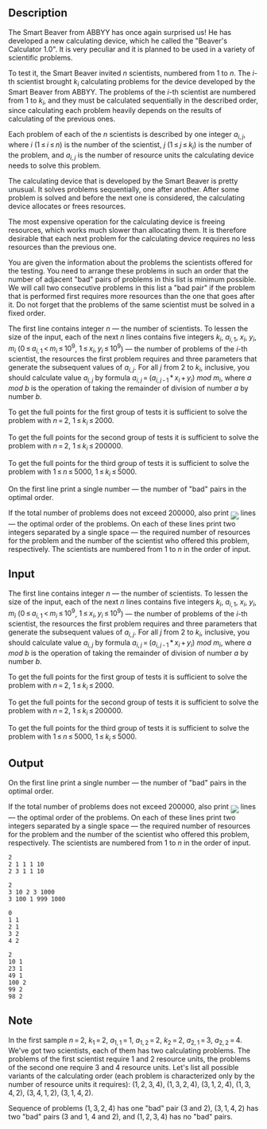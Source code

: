 ## Description

<div><p>The Smart Beaver from ABBYY has once again surprised us! He has developed a new calculating device, which he called the "Beaver's Calculator <span class="tex-span">1.0</span>". It is very peculiar and it is planned to be used in a variety of scientific problems.</p><p>To test it, the Smart Beaver invited <span class="tex-span"><i>n</i></span> scientists, numbered from <span class="tex-span">1</span> to <span class="tex-span"><i>n</i></span>. The <span class="tex-span"><i>i</i></span>-th scientist brought <span class="tex-span"><i>k</i><sub class="lower-index"><i>i</i></sub></span> calculating problems for the device developed by the Smart Beaver from ABBYY. The problems of the <span class="tex-span"><i>i</i></span>-th scientist are numbered from <span class="tex-span">1</span> to <span class="tex-span"><i>k</i><sub class="lower-index"><i>i</i></sub></span>, and they must be calculated sequentially in the described order, since calculating each problem heavily depends on the results of calculating of the previous ones.</p><p>Each problem of each of the <span class="tex-span"><i>n</i></span> scientists is described by one integer <span class="tex-span"><i>a</i><sub class="lower-index"><i>i</i>, <i>j</i></sub></span>, where <span class="tex-span"><i>i</i></span> (<span class="tex-span">1 ≤ <i>i</i> ≤ <i>n</i></span>) is the number of the scientist, <span class="tex-span"><i>j</i></span> (<span class="tex-span">1 ≤ <i>j</i> ≤ <i>k</i><sub class="lower-index"><i>i</i></sub></span>) is the number of the problem, and <span class="tex-span"><i>a</i><sub class="lower-index"><i>i</i>, <i>j</i></sub></span> is the number of resource units the calculating device needs to solve this problem.</p><p>The calculating device that is developed by the Smart Beaver is pretty unusual. It solves problems sequentially, one after another. After some problem is solved and before the next one is considered, the calculating device allocates or frees resources.</p><p>The most expensive operation for the calculating device is freeing resources, which works much slower than allocating them. It is therefore desirable that each next problem for the calculating device requires no less resources than the previous one.</p><p>You are given the information about the problems the scientists offered for the testing. You need to arrange these problems in such an order that the number of adjacent "bad" pairs of problems in this list is minimum possible. We will call two consecutive problems in this list a "bad pair" if the problem that is performed first requires more resources than the one that goes after it. Do not forget that the problems of the same scientist must be solved in a fixed order.</p></div><div class="input-specification"><p>The first line contains integer <span class="tex-span"><i>n</i></span> — the number of scientists. To lessen the size of the input, each of the next <span class="tex-span"><i>n</i></span> lines contains five integers <span class="tex-span"><i>k</i><sub class="lower-index"><i>i</i></sub></span>, <span class="tex-span"><i>a</i><sub class="lower-index"><i>i</i>, 1</sub></span>, <span class="tex-span"><i>x</i><sub class="lower-index"><i>i</i></sub></span>, <span class="tex-span"><i>y</i><sub class="lower-index"><i>i</i></sub></span>, <span class="tex-span"><i>m</i><sub class="lower-index"><i>i</i></sub></span> (<span class="tex-span">0 ≤ <i>a</i><sub class="lower-index"><i>i</i>, 1</sub> &lt; <i>m</i><sub class="lower-index"><i>i</i></sub> ≤ 10<sup class="upper-index">9</sup></span>, <span class="tex-span">1 ≤ <i>x</i><sub class="lower-index"><i>i</i></sub>, <i>y</i><sub class="lower-index"><i>i</i></sub> ≤ 10<sup class="upper-index">9</sup></span>) — the number of problems of the <span class="tex-span"><i>i</i></span>-th scientist, the resources the first problem requires and three parameters that generate the subsequent values of <span class="tex-span"><i>a</i><sub class="lower-index"><i>i</i>, <i>j</i></sub></span>. For all <span class="tex-span"><i>j</i></span> from <span class="tex-span">2</span> to <span class="tex-span"><i>k</i><sub class="lower-index"><i>i</i></sub></span>, inclusive, you should calculate value <span class="tex-span"><i>a</i><sub class="lower-index"><i>i</i>, <i>j</i></sub></span> by formula <span class="tex-span"><i>a</i><sub class="lower-index"><i>i</i>, <i>j</i></sub> = (<i>a</i><sub class="lower-index"><i>i</i>, <i>j</i> - 1</sub> * <i>x</i><sub class="lower-index"><i>i</i></sub> + <i>y</i><sub class="lower-index"><i>i</i></sub>)</span> <span class="tex-span"><i>mod</i></span> <span class="tex-span"><i>m</i><sub class="lower-index"><i>i</i></sub></span>, where <span class="tex-span"><i>a</i></span> <span class="tex-span"><i>mod</i></span> <span class="tex-span"><i>b</i></span> is the operation of taking the remainder of division of number <span class="tex-span"><i>a</i></span> by number <span class="tex-span"><i>b</i></span>.</p><p>To get the full points for the first group of tests it is sufficient to solve the problem with <span class="tex-span"><i>n</i> = 2</span>, <span class="tex-span">1 ≤ <i>k</i><sub class="lower-index"><i>i</i></sub> ≤ 2000</span>.</p><p>To get the full points for the second group of tests it is sufficient to solve the problem with <span class="tex-span"><i>n</i> = 2</span>, <span class="tex-span">1 ≤ <i>k</i><sub class="lower-index"><i>i</i></sub> ≤ 200000</span>.</p><p>To get the full points for the third group of tests it is sufficient to solve the problem with <span class="tex-span">1 ≤ <i>n</i> ≤ 5000</span>, <span class="tex-span">1 ≤ <i>k</i><sub class="lower-index"><i>i</i></sub> ≤ 5000</span>.</p></div><div class="output-specification"><p>On the first line print a single number — the number of "bad" pairs in the optimal order.</p><p>If the total number of problems does not exceed <span class="tex-span">200000</span>, also print <img align="middle" class="tex-formula" src="file://QwaVRvd3.png" style="max-width: 100.0%;max-height: 100.0%;"> lines — the optimal order of the problems. On each of these lines print two integers separated by a single space — the required number of resources for the problem and the number of the scientist who offered this problem, respectively. The scientists are numbered from <span class="tex-span">1</span> to <span class="tex-span"><i>n</i></span> in the order of input.</p></div>

## Input

<p>The first line contains integer <span class="tex-span"><i>n</i></span> — the number of scientists. To lessen the size of the input, each of the next <span class="tex-span"><i>n</i></span> lines contains five integers <span class="tex-span"><i>k</i><sub class="lower-index"><i>i</i></sub></span>, <span class="tex-span"><i>a</i><sub class="lower-index"><i>i</i>, 1</sub></span>, <span class="tex-span"><i>x</i><sub class="lower-index"><i>i</i></sub></span>, <span class="tex-span"><i>y</i><sub class="lower-index"><i>i</i></sub></span>, <span class="tex-span"><i>m</i><sub class="lower-index"><i>i</i></sub></span> (<span class="tex-span">0 ≤ <i>a</i><sub class="lower-index"><i>i</i>, 1</sub> &lt; <i>m</i><sub class="lower-index"><i>i</i></sub> ≤ 10<sup class="upper-index">9</sup></span>, <span class="tex-span">1 ≤ <i>x</i><sub class="lower-index"><i>i</i></sub>, <i>y</i><sub class="lower-index"><i>i</i></sub> ≤ 10<sup class="upper-index">9</sup></span>) — the number of problems of the <span class="tex-span"><i>i</i></span>-th scientist, the resources the first problem requires and three parameters that generate the subsequent values of <span class="tex-span"><i>a</i><sub class="lower-index"><i>i</i>, <i>j</i></sub></span>. For all <span class="tex-span"><i>j</i></span> from <span class="tex-span">2</span> to <span class="tex-span"><i>k</i><sub class="lower-index"><i>i</i></sub></span>, inclusive, you should calculate value <span class="tex-span"><i>a</i><sub class="lower-index"><i>i</i>, <i>j</i></sub></span> by formula <span class="tex-span"><i>a</i><sub class="lower-index"><i>i</i>, <i>j</i></sub> = (<i>a</i><sub class="lower-index"><i>i</i>, <i>j</i> - 1</sub> * <i>x</i><sub class="lower-index"><i>i</i></sub> + <i>y</i><sub class="lower-index"><i>i</i></sub>)</span> <span class="tex-span"><i>mod</i></span> <span class="tex-span"><i>m</i><sub class="lower-index"><i>i</i></sub></span>, where <span class="tex-span"><i>a</i></span> <span class="tex-span"><i>mod</i></span> <span class="tex-span"><i>b</i></span> is the operation of taking the remainder of division of number <span class="tex-span"><i>a</i></span> by number <span class="tex-span"><i>b</i></span>.</p><p>To get the full points for the first group of tests it is sufficient to solve the problem with <span class="tex-span"><i>n</i> = 2</span>, <span class="tex-span">1 ≤ <i>k</i><sub class="lower-index"><i>i</i></sub> ≤ 2000</span>.</p><p>To get the full points for the second group of tests it is sufficient to solve the problem with <span class="tex-span"><i>n</i> = 2</span>, <span class="tex-span">1 ≤ <i>k</i><sub class="lower-index"><i>i</i></sub> ≤ 200000</span>.</p><p>To get the full points for the third group of tests it is sufficient to solve the problem with <span class="tex-span">1 ≤ <i>n</i> ≤ 5000</span>, <span class="tex-span">1 ≤ <i>k</i><sub class="lower-index"><i>i</i></sub> ≤ 5000</span>.</p>

## Output

<p>On the first line print a single number — the number of "bad" pairs in the optimal order.</p><p>If the total number of problems does not exceed <span class="tex-span">200000</span>, also print <img align="middle" class="tex-formula" src="file://QwaVRvd3.png" style="max-width: 100.0%;max-height: 100.0%;"> lines — the optimal order of the problems. On each of these lines print two integers separated by a single space — the required number of resources for the problem and the number of the scientist who offered this problem, respectively. The scientists are numbered from <span class="tex-span">1</span> to <span class="tex-span"><i>n</i></span> in the order of input.</p>





```input1
2
2 1 1 1 10
2 3 1 1 10

```




```input2
2
3 10 2 3 1000
3 100 1 999 1000

```




```output1
0
1 1
2 1
3 2
4 2

```




```output2
2
10 1
23 1
49 1
100 2
99 2
98 2

```



## Note

<p>In the first sample <span class="tex-span"><i>n</i> = 2</span>, <span class="tex-span"><i>k</i><sub class="lower-index">1</sub> = 2</span>, <span class="tex-span"><i>a</i><sub class="lower-index">1, 1</sub> = 1</span>, <span class="tex-span"><i>a</i><sub class="lower-index">1, 2</sub> = 2</span>, <span class="tex-span"><i>k</i><sub class="lower-index">2</sub> = 2</span>, <span class="tex-span"><i>a</i><sub class="lower-index">2, 1</sub> = 3</span>, <span class="tex-span"><i>a</i><sub class="lower-index">2, 2</sub> = 4</span>. We've got two scientists, each of them has two calculating problems. The problems of the first scientist require <span class="tex-span">1</span> and <span class="tex-span">2</span> resource units, the problems of the second one require <span class="tex-span">3</span> and <span class="tex-span">4</span> resource units. Let's list all possible variants of the calculating order (each problem is characterized only by the number of resource units it requires): <span class="tex-span">(1, 2, 3, 4)</span>, <span class="tex-span">(1, 3, 2, 4)</span>, <span class="tex-span">(3, 1, 2, 4)</span>, <span class="tex-span">(1, 3, 4, 2)</span>, <span class="tex-span">(3, 4, 1, 2)</span>, <span class="tex-span">(3, 1, 4, 2)</span>.</p><p>Sequence of problems <span class="tex-span">(1, 3, 2, 4)</span> has one "bad" pair (<span class="tex-span">3</span> and <span class="tex-span">2</span>), <span class="tex-span">(3, 1, 4, 2)</span> has two "bad" pairs (<span class="tex-span">3</span> and <span class="tex-span">1</span>, <span class="tex-span">4</span> and <span class="tex-span">2</span>), and <span class="tex-span">(1, 2, 3, 4)</span> has no "bad" pairs.</p>
